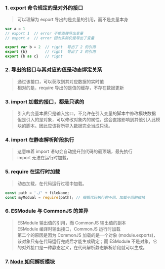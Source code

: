 ### 1. export 命令规定的是对外的接口
> 可以理解为 export 导出的是变量的引用，而不是变量本身
```javascript
var a = 1
// export 1  // error 不能直接导出变量
// export a  // error 因为实际仍是导出了变量

export var b = 2  // right  导出了 2 的引用
export {b}        // right  导出了 2 的引用
export {b as c}   // right

```

### 2. 导出的接口与其对应的值是动态绑定关系
> 通过该接口，可以获取到其对应数据的实时值 </br>
> 相对的是，require 导出的是值的缓存，不存在数据更新

### 3. import 加载的接口，都是只读的
> 引入的变量本质只是输入接口，不允许在引入变量的脚本中修改模块数据</br>
> 但是引入的是对象，可以修改对象内的属性。这会直接影响到其他引入此模块的脚本。因此应该将所导入数据完全当成只读。

### 4. import 在静态解析阶段执行
> 这意味着 import 语句会自动提升到代码的最顶端，最先执行  
> import 无法在运行时加载，

### 5. require 在运行时加载
> 动态加载，在代码运行过程中加载。
```javascript
const path = './' + fileName;
const myModual = require(path); // 根据代码执行的不同，加载不同的模块
```

### 6. ESModule 与 CommonJS 的差异
> ESModule 输出值的引用，而 CommonJS 输出值的副本 </br>
> ESModule 编译时输出接口，CommonJS 运行时加载 </br>
> 第二个的原因是因为 CommonJS 加载的是一个对象 (module.exports)，该对象只有在代码运行完成后才能生成确定；而 ESModule 不是对象，它的对外接口是一种静态定义，在代码解析静态解析阶段就可以生成。

### 7. [Node 如何解析模块](https://www.tslang.cn/docs/handbook/module-resolution.html)


